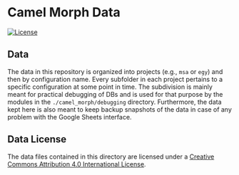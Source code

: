# Camel Morph Data

[![License](https://mirrors.creativecommons.org/presskit/buttons/88x31/svg/by.svg)](https://creativecommons.org/licenses/by/4.0/)

## Data

The data in this repository is organized into projects (e.g., `msa` or `egy`) and then by configuration name. Every subfolder in each project pertains to a specific configuration at some point in time. The subdivision is mainly meant for practical debugging of DBs and is used for that purpose by the modules in the `./camel_morph/debugging` directory. Furthermore, the data kept here is also meant to keep backup snapshots of the data in case of any problem with the Google Sheets interface.

## Data License

The data files contained in this directory are licensed under a [Creative Commons Attribution 4.0 International License](https://creativecommons.org/licenses/by/4.0/).
